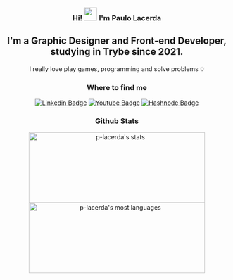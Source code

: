 <div align="center">
<h3>Hi! <img src="https://raw.githubusercontent.com/kaueMarques/kaueMarques/master/hi.gif" width="30px"> I'm Paulo Lacerda</h3>

<h2>I'm a  Graphic Designer and Front-end Developer, studying in Trybe since 2021.</h2>

<p>I really love play games, programming and solve problems 💡</p>
</div>

<div align="center">
  <h3>Where to find me</h3>

  <a href="https://www.linkedin.com/in/tassolacerda/">![Linkedin Badge](https://img.shields.io/badge/-LinkedIn-%230077B5?style=for-the-badge&logo=linkedin&logoColor=white)</a>
  <a href="">![Youtube Badge](https://img.shields.io/badge/YouTube-FF0000?style=for-the-badge&logo=youtube&logoColor=white)</a>
    <a href="">![Hashnode Badge](https://img.shields.io/badge/Hashnode-2962FF?style=for-the-badge&logo=hashnode&logoColor=white)</a>

</div>

<div align="center">
  <h3>Github Stats</h3>
<img width="400em" height="160em" src="https://github-readme-stats.vercel.app/api?username=p-lacerda&count_private=true&show_icons=true&include_all_commits=true&theme=github_dark" alt="p-lacerda's stats"/>
<img width="400em" height="160em" src="https://github-readme-stats.vercel.app/api/top-langs/?username=p-lacerda&hide=TeX&layout=compact&theme=github_dark" alt="p-lacerda's most languages"/>
</div>



